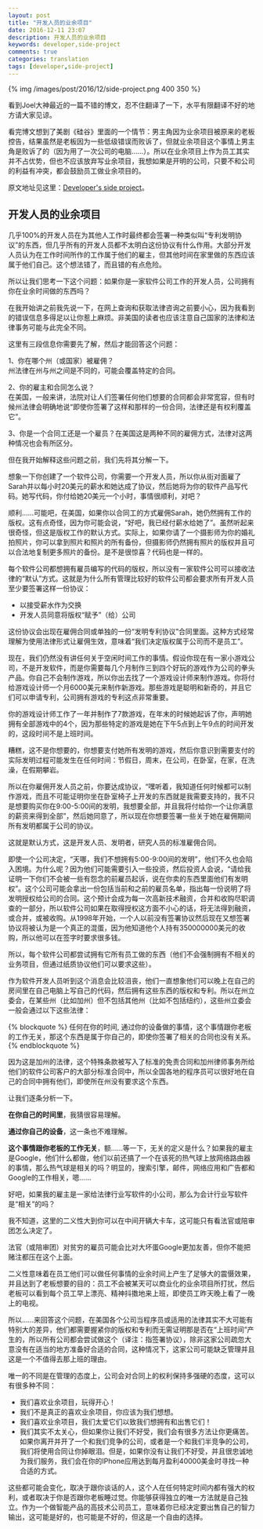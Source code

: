 ```yaml
---
layout: post
title: "开发人员的业余项目"
date: 2016-12-11 23:07
description: 开发人员的业余项目
keywords: developer,side-project
comments: true
categories: translation
tags: [developer,side-project]
---
```


{% img /images/post/2016/12/side-project.png 400 350 %}  
  
看到Joel大神最近的一篇不错的博文，忍不住翻译了一下，水平有限翻译不好的地方请大家见谅。  
  
看完博文想到了美剧《硅谷》里面的一个情节：男主角因为业余项目被原来的老板控告，结果虽然是老板因为一些低级错误而败诉了，但就业余项目这个事情上男主角是败诉了的（因为用了一次公司的电脑……）。所以在业余项目上作为员工其实并不占优势，但也不应该放弃写业余项目，我想如果是开明的公司，只要不和公司的利益有冲突，都会鼓励员工做业余项目的。  
  
原文地址见这里：[Developer's side project](https://www.joelonsoftware.com/2016/12/09/developers-side-projects/)。  
  
<!--more-->  
  
## 开发人员的业余项目
  
几乎100%的开发人员在为其他人工作时最终都会签署一种类似叫“专利发明协议”的东西，但几乎所有的开发人员都不太明白这份协议有什么作用。大部分开发人员认为在工作时间所作的工作属于他们的雇主，但其他时间在家里做的东西应该属于他们自己。这个想法错了，而且错的有点危险。  
  
所以让我们思考一下这个问题：如果你是一家软件公司工作的开发人员，公司拥有你在业余时间做的东西吗？  

在我开始讲之前我先说一下，在网上查询和获取法律咨询之前要小心，因为我看到的错误信息多得足以让你惹上麻烦。非美国的读者也应该注意自己国家的法律和法律事务可能与此完全不同。  

这里有三段信息你需要先了解，然后才能回答这个问题：  

1、你在哪个州（或国家）被雇佣？  
州法律在州与州之间是不同的，可能会覆盖特定的合同。  
  
2、你的雇主和合同怎么说？  
在美国，一般来讲，法院对让人们签署任何他们想要的合同都会非常宽容，但有时候州法律会明确地说“即使你签署了这样和那样的一份合同，法律还是有权利覆盖它”。  
  
3、你是一个合同工还是一个雇员？在美国这是两种不同的雇佣方式，法律对这两种情况也会有所区分。  
  
但在我开始解释这些问题之前，我们先将其分解一下。  
  
想象一下你创建了一个软件公司，你需要一个开发人员，所以你从街对面雇了Sarah并以每小时20美元的薪水和她达成了协议，然后她将为你的软件产品写代码。她写代码，你付给她20美元一个小时，事情很顺利，对吧？  
  
顺利……可能吧，在美国，如果你以合同工的方式雇佣Sarah，她仍然拥有工作的版权。这有点奇怪，因为你可能会说，“好吧，我已经付薪水给她了”。虽然听起来很奇怪，但这是版权工作的默认方式。实际上，如果你请了一个摄影师为你的婚礼拍照片，你可以拿到照片和照片的所有备份，但摄影师仍然拥有照片的版权并且可以合法地复制更多照片的备份。是不是很惊喜？代码也是一样的。  
  
每个软件公司都想拥有雇员编写的代码的版权，所以没有一家软件公司可以接收法律的“默认”方式。这就是为什么所有管理比较好的软件公司都会要求所有开发人员至少要签署这样一份协议：  
  
* 以接受薪水作为交换
* 开发人员同意将版权“赋予”（给）公司
  
这份协议会出现在雇佣合同或单独的一份“发明专利协议”合同里面。这种方式经常理解为使用法律形式让雇佣生效，意味着“我们决定版权属于公司而不是员工”。  

现在，我们仍然没有讲任何关于空闲时间工作的事情。假设你现在有一家小游戏公司，不是开发软件，而是你需要每几个月制作三到四个好玩的游戏作为公司的拳头产品。你自己不会制作游戏，所以你出去找了一个游戏设计师来制作游戏。你将付给游戏设计师一个月6000美元来制作新游戏。那些游戏是聪明和新奇的，并且它们可以申请专利，公司拥有游戏的专利这点非常重要。  
  
你的游戏设计师工作了一年并制作了7款游戏，在年末的时候她起诉了你，声明她拥有全部游戏中的4个，因为那些特定的游戏是她在下午5点到上午9点的时间开发的，这段时间不是上班时间。  
  
糟糕，这不是你想要的，你想要支付她所有发明的游戏，然后你意识到需要支付的实际发明过程可能发生在任何时间：节假日，周末，在公司，在卧室，在家，在洗澡，在假期攀岩。  
  
所以在你雇佣开发人员之前，你要达成协议，“嘿听着，我知道任何时候都可以制作游戏，而且不可能证明你坐在卧室椅子上开发的东西就是我需要支持的，我不只是想要购买你在9:00-5:00间的发明，我想要全部，并且我将付给你一个让你满意的薪资来得到全部”，然后她同意了，所以现在你想要签署一些关于她在雇佣期间所有发明都属于公司的协议。  
  
这就是默认方式，这是开发人员、发明者，研究人员的标准雇佣合同。  
  
即使一个公司决定，“天哪，我们不想拥有5:00-9:00间的发明”，他们不久也会陷入困境。为什么呢？因为他们可能需要引入一些投资，然后投资人会说，“请给我证明一下你们不会被一些有怨念的前雇员起诉，说在你卖的东西里面他们有发明权”。这个公司可能会拿出一份包括当前和之前的雇员名单，指出每一份说明了将发明授权给公司的合同。这个预计会成为每一次高新技术融资，合并和收购尽职调查的一部分，所以软件公司如果在取得授权这方面不小心的话，将无法得到融资，或合并，或被收购。从1998年开始，一个人以前没有签署协议然后现在又想签署协议将被认为是一个真正的混蛋，因为他知道他个人持有350000000美元的收购，所以他可以在签字时要求很多钱。  
  
所以，每个软件公司都尝试拥有它所有员工做的东西（他们不会强制拥有不相关的业务项目，但通过纸质协议他们可以要求这些）。  
  
作为软件开发人员听到这个消息会比较沮丧，他们一直想象他们可以晚上在自己的房间里在自己电脑上写自己的代码，然后拥有这些东西的版权和专利。所以在州立委会，在某些州（比如加州）但不包括其他州（比如不包括纽约），这些州立委会一般会通过以下这些法律：  
  
{% blockquote %}
任何在你的时间, 通过你的设备做的事情，这个事情跟你老板的工作无关，那这个东西是属于你自己的，即使你签署了相关的合同也没有关系。  
{% endblockquote %}
  
因为这是加州的法律，这个特殊条款被写入了标准的免责合同和加州律师事务所给他们的软件公司客户的大部分标准合同中，所以全国各地的程序员可以很好地在自己的合同中拥有他们，即使所在州没有要求这个东西。  
  
让我们逐条分析一下。  
  
**在你自己的时间里**，我猜很容易理解。  
  
**通过你自己的设备**，这一条也不难理解。
  
**这个事情跟你老板的工作无关**，额……等一下，无关的定义是什么？如果我的雇主是Google，他们什么都做，他们以前还搞了一个在该死的热气球上放网络路由器的事情，那么热气球是相关的吗？明显的，搜索引擎，邮件，网络应用和广告都和Google的工作相关，嗯……  
  
好吧，如果我的雇主是一家给法律行业写软件的小公司，那么为会计行业写软件是“相关”的吗？  
  
我不知道，这里的二义性大到你可以在中间开辆大卡车，这可能只有看法官或陪审团怎么决定了。  
  
法官（或陪审团）对贫穷的雇员可能会比对大坏蛋Google更加友善，但你不能把赌注都压在这个上面。  
  
二义性意味着在员工他们可以做任何事情的业余时间上产生了足够大的震慑效果，并且达到了老板想要的目的：员工不会被某天可以商业化的业余项目所打扰，然后老板可以看到每个员工早上漂亮、精神抖擞地来上班，即使员工昨天晚上看了一晚上的电视。  
  
所以……来回答这个问题，在美国各个公司当程序员或适用的法律其实不大可能有特别大的差异，他们都需要握紧你的版权和专利而无需证明那是否在“上班时间”产生的，所以所有公司都会尝试做这个（译注：指签署协议），除非这家公司疏忽大意没有在适当的地方准备好合适的合同，这种情况下，这家公司可能缺乏管理并且这是一个不值得去那上班的理由。  
  
唯一的不同是在管理的态度上，公司会对合同上的权利保持多强硬的态度，这可以有很多种不同：  
  
* 我们喜欢业余项目，玩得开心！ 
* 我们不是真正的喜欢业余项目，你应该为我们想想。
* 我们喜欢业余项目，我们太爱它们以致我们想拥有和出售它们！
* 我们其实不太关心，但如果你让我们不好受，我们会有很多方法让你更痛苦。如果你离开并开了一个和我们竞争的公司，或者是一个和我们半竞争的公司，我们将使用合同让你掉眼泪。但是，如果你没有让我们不好受，并且很忠诚地为我们服务，我们会在你的IPhone应用达到每月盈利40000美金时寻找一种合适的方式。  
  
这些都可能会变化，取决于跟你谈话的人，这个人在任何特定时间内都有强大的权利，或者取决于你是否跟你老板睡过觉。你能够获得独立的唯一方法就是自己独立。作为一个做智能产品的高技术公司员工，意味着你已经决定要出售自己的智力输出，这可能是好的，也可能是不好的，但这是一个自由的选择。  
